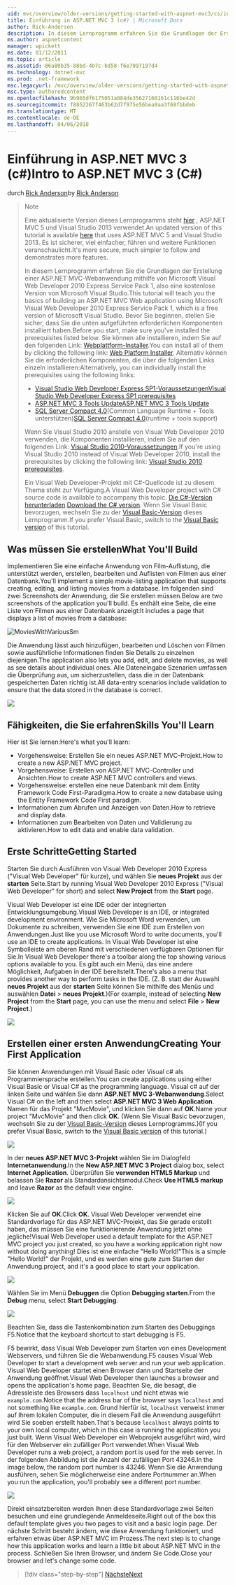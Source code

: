 ```yaml
---
uid: mvc/overview/older-versions/getting-started-with-aspnet-mvc3/cs/intro-to-aspnet-mvc-3
title: Einführung in ASP.NET MVC 3 (c#) | Microsoft Docs
author: Rick-Anderson
description: In diesem Lernprogramm erfahren Sie die Grundlagen der Erstellung einer ASP.NET MVC-Webanwendung mithilfe von Microsoft Visual Web Developer 2010 Express Service Pack 1, also...
ms.author: aspnetcontent
manager: wpickett
ms.date: 01/12/2011
ms.topic: article
ms.assetid: 86a80b35-88bd-4b7c-bd58-f6e7997197d4
ms.technology: dotnet-mvc
ms.prod: .net-framework
msc.legacyurl: /mvc/overview/older-versions/getting-started-with-aspnet-mvc3/cs/intro-to-aspnet-mvc-3
msc.type: authoredcontent
ms.openlocfilehash: 9b965df6175051a084de35627160161c116be42d
ms.sourcegitcommit: f8852267f463b62d7f975e56bea9aa3f68fbbdeb
ms.translationtype: MT
ms.contentlocale: de-DE
ms.lasthandoff: 04/06/2018
---
```

<a name="intro-to-aspnet-mvc-3-c"></a><span data-ttu-id="1ab4b-103">Einführung in ASP.NET MVC 3 (c#)</span><span class="sxs-lookup"><span data-stu-id="1ab4b-103">Intro to ASP.NET MVC 3 (C#)</span></span>
====================
<span data-ttu-id="1ab4b-104">durch [Rick Anderson](https://github.com/Rick-Anderson)</span><span class="sxs-lookup"><span data-stu-id="1ab4b-104">by [Rick Anderson](https://github.com/Rick-Anderson)</span></span>

> > [!NOTE]
> > <span data-ttu-id="1ab4b-105">Eine aktualisierte Version dieses Lernprogramms steht [hier](../../../getting-started/introduction/getting-started.md) , ASP.NET MVC 5 und Visual Studio 2013 verwendet.</span><span class="sxs-lookup"><span data-stu-id="1ab4b-105">An updated version of this tutorial is available [here](../../../getting-started/introduction/getting-started.md) that uses ASP.NET MVC 5 and Visual Studio 2013.</span></span> <span data-ttu-id="1ab4b-106">Es ist sicherer, viel einfacher, führen und weitere Funktionen veranschaulicht.</span><span class="sxs-lookup"><span data-stu-id="1ab4b-106">It's more secure, much simpler to follow and demonstrates more features.</span></span>
> 
> 
> <span data-ttu-id="1ab4b-107">In diesem Lernprogramm erfahren Sie die Grundlagen der Erstellung einer ASP.NET MVC-Webanwendung mithilfe von Microsoft Visual Web Developer 2010 Express Service Pack 1, also eine kostenlose Version von Microsoft Visual Studio.</span><span class="sxs-lookup"><span data-stu-id="1ab4b-107">This tutorial will teach you the basics of building an ASP.NET MVC Web application using Microsoft Visual Web Developer 2010 Express Service Pack 1, which is a free version of Microsoft Visual Studio.</span></span> <span data-ttu-id="1ab4b-108">Bevor Sie beginnen, stellen Sie sicher, dass Sie die unten aufgeführten erforderlichen Komponenten installiert haben.</span><span class="sxs-lookup"><span data-stu-id="1ab4b-108">Before you start, make sure you've installed the prerequisites listed below.</span></span> <span data-ttu-id="1ab4b-109">Sie können alle installieren, indem Sie auf den folgenden Link: [Webplattform-Installer](https://www.microsoft.com/web/gallery/install.aspx?appid=VWD2010SP1Pack).</span><span class="sxs-lookup"><span data-stu-id="1ab4b-109">You can install all of them by clicking the following link: [Web Platform Installer](https://www.microsoft.com/web/gallery/install.aspx?appid=VWD2010SP1Pack).</span></span> <span data-ttu-id="1ab4b-110">Alternativ können Sie die erforderlichen Komponenten, die über die folgenden Links einzeln installieren:</span><span class="sxs-lookup"><span data-stu-id="1ab4b-110">Alternatively, you can individually install the prerequisites using the following links:</span></span>
> 
> - [<span data-ttu-id="1ab4b-111">Visual Studio Web Developer Express SP1-Voraussetzungen</span><span class="sxs-lookup"><span data-stu-id="1ab4b-111">Visual Studio Web Developer Express SP1 prerequisites</span></span>](https://www.microsoft.com/web/gallery/install.aspx?appid=VWD2010SP1Pack)
> - [<span data-ttu-id="1ab4b-112">ASP.NET MVC 3 Tools Update</span><span class="sxs-lookup"><span data-stu-id="1ab4b-112">ASP.NET MVC 3 Tools Update</span></span>](https://www.microsoft.com/web/gallery/install.aspx?appsxml=&amp;appid=MVC3)
> - <span data-ttu-id="1ab4b-113">[SQL Server Compact 4.0](https://www.microsoft.com/web/gallery/install.aspx?appid=SQLCE;SQLCEVSTools_4_0)(Common Language Runtime + Tools unterstützen)</span><span class="sxs-lookup"><span data-stu-id="1ab4b-113">[SQL Server Compact 4.0](https://www.microsoft.com/web/gallery/install.aspx?appid=SQLCE;SQLCEVSTools_4_0)(runtime + tools support)</span></span>
> 
> <span data-ttu-id="1ab4b-114">Wenn Sie Visual Studio 2010 anstelle von Visual Web Developer 2010 verwenden, die Komponenten installieren, indem Sie auf den folgenden Link: [Visual Studio 2010-Voraussetzungen](https://www.microsoft.com/web/gallery/install.aspx?appsxml=&amp;appid=VS2010SP1Pack).</span><span class="sxs-lookup"><span data-stu-id="1ab4b-114">If you're using Visual Studio 2010 instead of Visual Web Developer 2010, install the prerequisites by clicking the following link: [Visual Studio 2010 prerequisites](https://www.microsoft.com/web/gallery/install.aspx?appsxml=&amp;appid=VS2010SP1Pack).</span></span>
> 
> <span data-ttu-id="1ab4b-115">Ein Visual Web Developer-Projekt mit C#-Quellcode ist zu diesem Thema steht zur Verfügung.</span><span class="sxs-lookup"><span data-stu-id="1ab4b-115">A Visual Web Developer project with C# source code is available to accompany this topic.</span></span> <span data-ttu-id="1ab4b-116">[Die C#-Version herunterladen](https://code.msdn.microsoft.com/Introduction-to-MVC-3-10d1b098).</span><span class="sxs-lookup"><span data-stu-id="1ab4b-116">[Download the C# version](https://code.msdn.microsoft.com/Introduction-to-MVC-3-10d1b098).</span></span> <span data-ttu-id="1ab4b-117">Wenn Sie Visual Basic bevorzugen, wechseln Sie zu der [Visual Basic-Version](../vb/intro-to-aspnet-mvc-3.md) dieses Lernprogramm.</span><span class="sxs-lookup"><span data-stu-id="1ab4b-117">If you prefer Visual Basic, switch to the [Visual Basic version](../vb/intro-to-aspnet-mvc-3.md) of this tutorial.</span></span>


## <a name="what-youll-build"></a><span data-ttu-id="1ab4b-118">Was müssen Sie erstellen</span><span class="sxs-lookup"><span data-stu-id="1ab4b-118">What You'll Build</span></span>

<span data-ttu-id="1ab4b-119">Implementieren Sie eine einfache Anwendung von Film-Auflistung, die unterstützt werden, erstellen, bearbeiten und Auflisten von Filmen aus einer Datenbank.</span><span class="sxs-lookup"><span data-stu-id="1ab4b-119">You'll implement a simple movie-listing application that supports creating, editing, and listing movies from a database.</span></span> <span data-ttu-id="1ab4b-120">Im folgenden sind zwei Screenshots der Anwendung, die Sie erstellen müssen.</span><span class="sxs-lookup"><span data-stu-id="1ab4b-120">Below are two screenshots of the application you'll build.</span></span> <span data-ttu-id="1ab4b-121">Es enthält eine Seite, die eine Liste von Filmen aus einer Datenbank anzeigt:</span><span class="sxs-lookup"><span data-stu-id="1ab4b-121">It includes a page that displays a list of movies from a database:</span></span>

![MoviesWithVariousSm](intro-to-aspnet-mvc-3/_static/image1.png)

<span data-ttu-id="1ab4b-123">Die Anwendung lässt auch hinzufügen, bearbeiten und Löschen von Filmen sowie ausführliche Informationen finden Sie Details zu einzelnen diejenigen.</span><span class="sxs-lookup"><span data-stu-id="1ab4b-123">The application also lets you add, edit, and delete movies, as well as see details about individual ones.</span></span> <span data-ttu-id="1ab4b-124">Alle Dateneingabe Szenarien umfassen die Überprüfung aus, um sicherzustellen, dass die in der Datenbank gespeicherten Daten richtig ist.</span><span class="sxs-lookup"><span data-stu-id="1ab4b-124">All data-entry scenarios include validation to ensure that the data stored in the database is correct.</span></span>

![](intro-to-aspnet-mvc-3/_static/image2.png)

## <a name="skills-youll-learn"></a><span data-ttu-id="1ab4b-125">Fähigkeiten, die Sie erfahren</span><span class="sxs-lookup"><span data-stu-id="1ab4b-125">Skills You'll Learn</span></span>

<span data-ttu-id="1ab4b-126">Hier ist Sie lernen:</span><span class="sxs-lookup"><span data-stu-id="1ab4b-126">Here's what you'll learn:</span></span>

- <span data-ttu-id="1ab4b-127">Vorgehensweise: Erstellen Sie ein neues ASP.NET MVC-Projekt.</span><span class="sxs-lookup"><span data-stu-id="1ab4b-127">How to create a new ASP.NET MVC project.</span></span>
- <span data-ttu-id="1ab4b-128">Vorgehensweise: Erstellen von ASP.NET MVC-Controller und Ansichten.</span><span class="sxs-lookup"><span data-stu-id="1ab4b-128">How to create ASP.NET MVC controllers and views.</span></span>
- <span data-ttu-id="1ab4b-129">Vorgehensweise: erstellen eine neue Datenbank mit dem Entity Framework Code First-Paradigma.</span><span class="sxs-lookup"><span data-stu-id="1ab4b-129">How to create a new database using the Entity Framework Code First paradigm.</span></span>
- <span data-ttu-id="1ab4b-130">Informationen zum Abrufen und Anzeigen von Daten.</span><span class="sxs-lookup"><span data-stu-id="1ab4b-130">How to retrieve and display data.</span></span>
- <span data-ttu-id="1ab4b-131">Informationen zum Bearbeiten von Daten und Validierung zu aktivieren.</span><span class="sxs-lookup"><span data-stu-id="1ab4b-131">How to edit data and enable data validation.</span></span>

## <a name="getting-started"></a><span data-ttu-id="1ab4b-132">Erste Schritte</span><span class="sxs-lookup"><span data-stu-id="1ab4b-132">Getting Started</span></span>

<span data-ttu-id="1ab4b-133">Starten Sie durch Ausführen von Visual Web Developer 2010 Express ("Visual Web Developer" für kurze), und wählen Sie **neues Projekt** aus der **starten** Seite.</span><span class="sxs-lookup"><span data-stu-id="1ab4b-133">Start by running Visual Web Developer 2010 Express ("Visual Web Developer" for short) and select **New Project** from the **Start** page.</span></span>

<span data-ttu-id="1ab4b-134">Visual Web Developer ist eine IDE oder der integrierten Entwicklungsumgebung.</span><span class="sxs-lookup"><span data-stu-id="1ab4b-134">Visual Web Developer is an IDE, or integrated development environment.</span></span> <span data-ttu-id="1ab4b-135">Wie Sie Microsoft Word verwenden, um Dokumente zu schreiben, verwenden Sie eine IDE zum Erstellen von Anwendungen.</span><span class="sxs-lookup"><span data-stu-id="1ab4b-135">Just like you use Microsoft Word to write documents, you'll use an IDE to create applications.</span></span> <span data-ttu-id="1ab4b-136">In Visual Web Developer ist eine Symbolleiste am oberen Rand mit verschiedenen verfügbaren Optionen für Sie.</span><span class="sxs-lookup"><span data-stu-id="1ab4b-136">In Visual Web Developer there's a toolbar along the top showing various options available to you.</span></span> <span data-ttu-id="1ab4b-137">Es gibt auch ein Menü, das eine andere Möglichkeit, Aufgaben in der IDE bereitstellt.</span><span class="sxs-lookup"><span data-stu-id="1ab4b-137">There's also a menu that provides another way to perform tasks in the IDE.</span></span> <span data-ttu-id="1ab4b-138">(Z. B. statt der Auswahl **neues Projekt** aus der **starten** Seite können Sie mithilfe des Menüs und auswählen **Datei** &gt; **neues Projekt**.)</span><span class="sxs-lookup"><span data-stu-id="1ab4b-138">(For example, instead of selecting **New Project** from the **Start** page, you can use the menu and select **File** &gt; **New Project**.)</span></span>

[![](intro-to-aspnet-mvc-3/_static/image4.png)](intro-to-aspnet-mvc-3/_static/image3.png)

## <a name="creating-your-first-application"></a><span data-ttu-id="1ab4b-139">Erstellen einer ersten Anwendung</span><span class="sxs-lookup"><span data-stu-id="1ab4b-139">Creating Your First Application</span></span>

<span data-ttu-id="1ab4b-140">Sie können Anwendungen mit Visual Basic oder Visual c# als Programmiersprache erstellen.</span><span class="sxs-lookup"><span data-stu-id="1ab4b-140">You can create applications using either Visual Basic or Visual C# as the programming language.</span></span> <span data-ttu-id="1ab4b-141">Visual c# auf der linken Seite und wählen Sie dann **ASP.NET MVC 3-Webanwendung**.</span><span class="sxs-lookup"><span data-stu-id="1ab4b-141">Select Visual C# on the left and then select **ASP.NET MVC 3 Web Application**.</span></span> <span data-ttu-id="1ab4b-142">Namen für das Projekt "MvcMovie", und klicken Sie dann auf **OK**.</span><span class="sxs-lookup"><span data-stu-id="1ab4b-142">Name your project "MvcMovie" and then click **OK**.</span></span> <span data-ttu-id="1ab4b-143">(Wenn Sie Visual Basic bevorzugen, wechseln Sie zu der [Visual Basic-Version](../vb/intro-to-aspnet-mvc-3.md) dieses Lernprogramms.)</span><span class="sxs-lookup"><span data-stu-id="1ab4b-143">(If you prefer Visual Basic, switch to the [Visual Basic version](../vb/intro-to-aspnet-mvc-3.md) of this tutorial.)</span></span>

![](intro-to-aspnet-mvc-3/_static/image5.png)

<span data-ttu-id="1ab4b-144">In der **neues ASP.NET MVC 3-Projekt** wählen Sie im Dialogfeld **Internetanwendung**.</span><span class="sxs-lookup"><span data-stu-id="1ab4b-144">In the **New ASP.NET MVC 3 Project** dialog box, select **Internet Application**.</span></span> <span data-ttu-id="1ab4b-145">Überprüfen Sie **verwenden HTML5 Markup** und belassen Sie **Razor** als Standardansichtsmodul.</span><span class="sxs-lookup"><span data-stu-id="1ab4b-145">Check **Use HTML5 markup** and leave **Razor** as the default view engine.</span></span>

![](intro-to-aspnet-mvc-3/_static/image6.png)

<span data-ttu-id="1ab4b-146">Klicken Sie auf **OK**.</span><span class="sxs-lookup"><span data-stu-id="1ab4b-146">Click **OK**.</span></span> <span data-ttu-id="1ab4b-147">Visual Web Developer verwendet eine Standardvorlage für das ASP.NET MVC-Projekt, das Sie gerade erstellt haben, das müssen Sie eine funktionierende Anwendung jetzt ohne jegliche!</span><span class="sxs-lookup"><span data-stu-id="1ab4b-147">Visual Web Developer used a default template for the ASP.NET MVC project you just created, so you have a working application right now without doing anything!</span></span> <span data-ttu-id="1ab4b-148">Dies ist eine einfache "Hello World!"</span><span class="sxs-lookup"><span data-stu-id="1ab4b-148">This is a simple "Hello World!"</span></span> <span data-ttu-id="1ab4b-149">der Projekt, und es werden eine gute zum Starten der Anwendung.</span><span class="sxs-lookup"><span data-stu-id="1ab4b-149">project, and it's a good place to start your application.</span></span>

[![](intro-to-aspnet-mvc-3/_static/image8.png)](intro-to-aspnet-mvc-3/_static/image7.png)

<span data-ttu-id="1ab4b-150">Wählen Sie im Menü **Debuggen** die Option **Debugging starten**.</span><span class="sxs-lookup"><span data-stu-id="1ab4b-150">From the **Debug** menu, select **Start Debugging**.</span></span>

![](intro-to-aspnet-mvc-3/_static/image9.png)

<span data-ttu-id="1ab4b-151">Beachten Sie, dass die Tastenkombination zum Starten des Debuggings F5.</span><span class="sxs-lookup"><span data-stu-id="1ab4b-151">Notice that the keyboard shortcut to start debugging is F5.</span></span>

<span data-ttu-id="1ab4b-152">F5 bewirkt, dass Visual Web Developer zum Starten von eines Development Webservers, und führen Sie die Webanwendung.</span><span class="sxs-lookup"><span data-stu-id="1ab4b-152">F5 causes Visual Web Developer to start a development web server and run your web application.</span></span> <span data-ttu-id="1ab4b-153">Visual Web Developer startet einen Browser dann und Startseite der Anwendung geöffnet.</span><span class="sxs-lookup"><span data-stu-id="1ab4b-153">Visual Web Developer then launches a browser and opens the application's home page.</span></span> <span data-ttu-id="1ab4b-154">Beachten Sie, die besagt, die Adressleiste des Browsers dass `localhost` und nicht etwas wie `example.com`.</span><span class="sxs-lookup"><span data-stu-id="1ab4b-154">Notice that the address bar of the browser says `localhost` and not something like `example.com`.</span></span> <span data-ttu-id="1ab4b-155">Grund hierfür ist, `localhost` verweist immer auf Ihrem lokalen Computer, die in diesem Fall die Anwendung ausgeführt wird Sie soeben erstellt haben.</span><span class="sxs-lookup"><span data-stu-id="1ab4b-155">That's because `localhost` always points to your own local computer, which in this case is running the application you just built.</span></span> <span data-ttu-id="1ab4b-156">Wenn Visual Web Developer ein Webprojekt ausgeführt wird, wird für den Webserver ein zufälliger Port verwendet.</span><span class="sxs-lookup"><span data-stu-id="1ab4b-156">When Visual Web Developer runs a web project, a random port is used for the web server.</span></span> <span data-ttu-id="1ab4b-157">In der folgenden Abbildung ist die Anzahl der zufälligen Port 43246.</span><span class="sxs-lookup"><span data-stu-id="1ab4b-157">In the image below, the random port number is 43246.</span></span> <span data-ttu-id="1ab4b-158">Wenn Sie die Anwendung ausführen, sehen Sie möglicherweise eine andere Portnummer an.</span><span class="sxs-lookup"><span data-stu-id="1ab4b-158">When you run the application, you'll probably see a different port number.</span></span>

![](intro-to-aspnet-mvc-3/_static/image10.png)

<span data-ttu-id="1ab4b-159">Direkt einsatzbereiten werden Ihnen diese Standardvorlage zwei Seiten besuchen und eine grundlegende Anmeldeseite.</span><span class="sxs-lookup"><span data-stu-id="1ab4b-159">Right out of the box this default template gives you two pages to visit and a basic login page.</span></span> <span data-ttu-id="1ab4b-160">Der nächste Schritt besteht ändern, wie diese Anwendung funktioniert, und erfahren etwas über ASP.NET MVC im Prozess.</span><span class="sxs-lookup"><span data-stu-id="1ab4b-160">The next step is to change how this application works and learn a little bit about ASP.NET MVC in the process.</span></span> <span data-ttu-id="1ab4b-161">Schließen Sie Ihren Browser, und ändern Sie Code.</span><span class="sxs-lookup"><span data-stu-id="1ab4b-161">Close your browser and let's change some code.</span></span>

> [!div class="step-by-step"]
> [<span data-ttu-id="1ab4b-162">Nächste</span><span class="sxs-lookup"><span data-stu-id="1ab4b-162">Next</span></span>](adding-a-controller.md)
